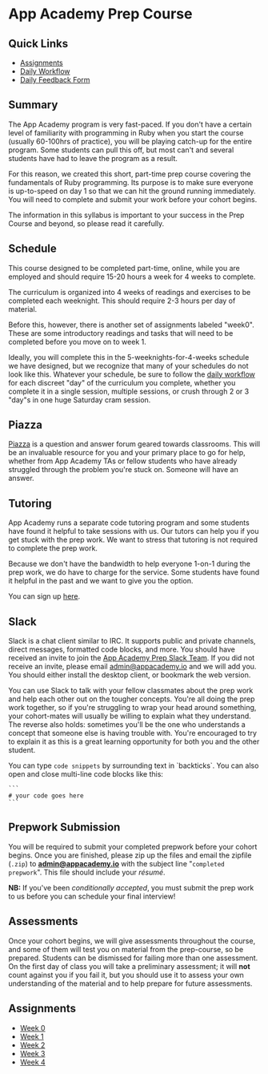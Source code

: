 # App Academy Prep Course

## Quick Links

* [Assignments](#assignments)
* [Daily Workflow][workflow]
* [Daily Feedback Form][feedback-form-ny-2016-02-08]

[workflow]: ./workflow.md
[feedback-form-ny-2016-02-08]: https://docs.google.com/forms/d/1z5Vc9tIRRh6_k3DhVaokz4vm9mRVjelB8fUGJRU28ls/viewform

## Summary

The App Academy program is very fast-paced. If you don't have a certain
level of familiarity with programming in Ruby when you start the course
(usually 60-100hrs of practice), you will be playing catch-up for the
entire program. Some students can pull this off, but most can't and
several students have had to leave the program as a result.

For this reason, we created this short, part-time prep course covering
the fundamentals of Ruby programming. Its purpose is to make sure
everyone is up-to-speed on day 1 so that we can hit the ground running
immediately. You will need to complete and submit your work before your
cohort begins.

The information in this syllabus is important to your success in the
Prep Course and beyond, so please read it carefully.

## Schedule

This course designed to be completed part-time, online, while you are
employed and should require 15-20 hours a week for 4 weeks to complete.

The curriculum is organized into 4 weeks of readings and exercises to be
completed each weeknight. This should require 2-3 hours per day of
material.

Before this, however, there is another set of assignments labeled
"week0". These are some introductory readings and tasks that will need
to be completed before you move on to week 1.

Ideally, you will complete this in the 5-weeknights-for-4-weeks schedule
we have designed, but we recognize that many of your schedules do not
look like this. Whatever your schedule, be sure to follow the [daily
workflow][workflow] for each discreet "day" of the curriculum you
complete, whether you complete it in a single session, multiple
sessions, or crush through 2 or 3 "day"s in one huge Saturday cram
session.

## Piazza

[Piazza][piazza] is a question and answer forum geared towards
classrooms. This will be an invaluable resource for you and your primary
place to go for help, whether from App Academy TAs or fellow students
who have already struggled through the problem you're stuck on. Someone
will have an answer.

[piazza]: https://piazza.com/appacademy.io/spring2016/aa101/home

## Tutoring

App Academy runs a separate code tutoring program and some students have found it helpful to take sessions with us. Our tutors can help you if you get stuck with the prep work. We want to stress that tutoring is not required to complete the prep work.

Because we don't have the bandwidth to help everyone 1-on-1 during the prep work, we do have to charge for the service. Some students have found it helpful in the past and we want to give you the option.

You can sign up [here](http://www.appacademy.io/students/tutoring?utm_source=main_course_prep_work).

## Slack

Slack is a chat client similar to IRC. It supports public and private
channels, direct messages, formatted code blocks, and more. You should
have received an invite to join the [App Academy Prep Slack
Team][prep-course-slack]. If you did not receive an invite, please email
admin@appacademy.io and we will add you. You should either install the
desktop client, or bookmark the web version.

You can use Slack to talk with your fellow classmates about the prep
work and help each other out on the tougher concepts. You're all doing
the prep work together, so if you're struggling to wrap your head around
something, your cohort-mates will usually be willing to explain what
they understand. The reverse also holds: sometimes you'll be the one who
understands a concept that someone else is having trouble with. You're
encouraged to try to explain it as this is a great learning opportunity
for both you and the other student.

You can type `code snippets` by surrounding text in \`backticks\`. You
can also open and close multi-line code blocks like this:

    ```
    # your code goes here
    ```

[prep-course-slack]: https://app-academy-prep.slack.com/

## Prepwork Submission

You will be required to submit your completed prepwork before your
cohort begins. Once you are finished, please zip up the files and email
the zipfile (`.zip`) to **admin@appacademy.io** with the subject line
"`completed prepwork`". This file should include your _résumé_.

**NB:** If you've been _conditionally accepted_, you must submit the
prep work to us before you can schedule your final interview!

## Assessments

Once your cohort begins, we will give assessments throughout the course,
and some of them will test you on material from the prep-course, so be
prepared. Students can be dismissed for failing more than one
assessment. On the first day of class you will take a preliminary
assessment; it will **not** count against you if you fail it, but you
should use it to assess your own understanding of the material and to
help prepare for future assessments.

## Assignments

- [Week 0](./w0/)
- [Week 1](./w1/)
- [Week 2](./w2/)
- [Week 3](./w3/)
- [Week 4](./w4/)
